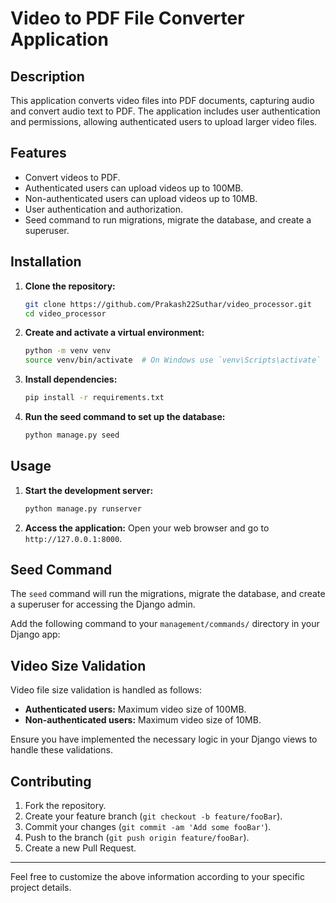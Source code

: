 # Video to PDF File Converter Application

## Description
This application converts video files into PDF documents, capturing audio and convert audio text to PDF. 
The application includes user authentication and permissions, allowing authenticated users to upload larger video files.

## Features
- Convert videos to PDF.
- Authenticated users can upload videos up to 100MB.
- Non-authenticated users can upload videos up to 10MB.
- User authentication and authorization.
- Seed command to run migrations, migrate the database, and create a superuser.

## Installation

1. **Clone the repository:**
    ```bash
    git clone https://github.com/Prakash22Suthar/video_processor.git
    cd video_processor
    ```

2. **Create and activate a virtual environment:**
    ```bash
    python -m venv venv
    source venv/bin/activate  # On Windows use `venv\Scripts\activate`
    ```

3. **Install dependencies:**
    ```bash
    pip install -r requirements.txt
    ```

4. **Run the seed command to set up the database:**
    ```bash
    python manage.py seed
    ```

## Usage

1. **Start the development server:**
    ```bash
    python manage.py runserver
    ```

2. **Access the application:**
    Open your web browser and go to `http://127.0.0.1:8000`.

## Seed Command

The `seed` command will run the migrations, migrate the database, and create a superuser for accessing the Django admin.

Add the following command to your `management/commands/` directory in your Django app:

## Video Size Validation

Video file size validation is handled as follows:
- **Authenticated users:** Maximum video size of 100MB.
- **Non-authenticated users:** Maximum video size of 10MB.

Ensure you have implemented the necessary logic in your Django views to handle these validations.

## Contributing

1. Fork the repository.
2. Create your feature branch (`git checkout -b feature/fooBar`).
3. Commit your changes (`git commit -am 'Add some fooBar'`).
4. Push to the branch (`git push origin feature/fooBar`).
5. Create a new Pull Request.


---

Feel free to customize the above information according to your specific project details.
